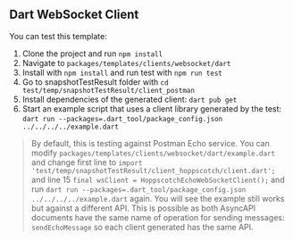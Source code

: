 ## Dart WebSocket Client

You can test this template:
1. Clone the project and run `npm install`
2. Navigate to `packages/templates/clients/websocket/dart`
3. Install with `npm install` and run test with `npm run test`
4. Go to snapshotTestResult folder with `cd test/temp/snapshotTestResult/client_postman`
5. Install dependencies of the generated client: `dart pub get`
6. Start an example script that uses a client library generated by the test: `dart run --packages=.dart_tool/package_config.json ../../../../example.dart`

> By default, this is testing against Postman Echo service. You can modify `packages/templates/clients/websocket/dart/example.dart` and change first line to `import 'test/temp/snapshotTestResult/client_hoppscotch/client.dart';` and line 15 `final wsClient = HoppscotchEchoWebSocketClient();` and run `dart run --packages=.dart_tool/package_config.json ../../../../example.dart` again. You will see the example still works but against a different API. This is possible as both AsyncAPI documents have the same name of operation for sending messages: `sendEchoMessage` so each client generated has the same API.
